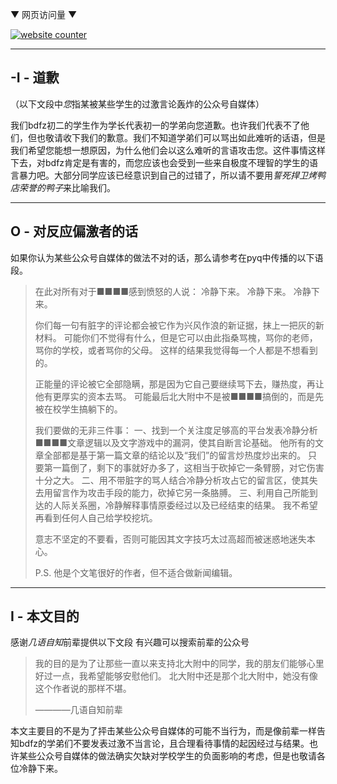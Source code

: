 ▼ 网页访问量 ▼

<!-- hitwebcounter Code START -->
<a href="http://www.hitwebcounter.com" target="blank">
<img src="http://hitwebcounter.com/counter/counter.php?page=7147697&style=0036&nbdigits=7&type=page&initCount=0" title="website counter" Alt="website counter"   border="0" >
</a>                                        <br/>
                                        <!-- hitwebcounter.com --><a href="http://www.hitwebcounter.com" title="" 
                                        target="_blank" style="font-family: ; 
                                        font-size: px; color: #; text-decoration:  ;">
                                        </a>   

-----------------------------

## -I - 道歉

（以下文段中*您*指某被某些学生的过激言论轰炸的公众号自媒体）

我们bdfz初二的学生作为学长代表初一的学弟向您道歉。也许我们代表不了他们，但也敬请收下我们的歉意。我们不知道学弟们可以骂出如此难听的话语，但是我们希望您能想一想原因，为什么他们会以这么难听的言语攻击您。这件事情这样下去，对bdfz肯定是有害的，而您应该也会受到一些来自极度不理智的学生的语言暴力吧。大部分同学应该已经意识到自己的过错了，所以请不要用*誓死捍卫烤鸭店荣誉的鸭子*来比喻我们。

-----------------------------

## O - 对反应偏激者的话

如果你认为某些公众号自媒体的做法不对的话，那么请参考在pyq中传播的以下语段。
> 在此对所有对于■■■■感到愤怒的人说：
> 冷静下来。
> 冷静下来。
> 冷静下来。
> 
> 你们每一句有脏字的评论都会被它作为兴风作浪的新证据，抹上一把灰的新材料。
> 可能你们不觉得有什么，但是它可以由此指桑骂槐，骂你的老师，骂你的学校，或者骂你的父母。
> 这样的结果我觉得每一个人都是不想看到的。
> 
> 正能量的评论被它全部隐瞒，那是因为它自己要继续骂下去，赚热度，再让他有更厚实的资本去骂。
> 可能最后北大附中不是被■■■■搞倒的，而是先被在校学生搞躺下的。
> 
> 我们要做的无非三件事：
>   一、找到一个关注度足够高的平台发表冷静分析■■■■文章逻辑以及文字游戏中的漏洞，使其自断言论基础。
>       他所有的文章全部都是基于第一篇文章的结论以及“我们”的留言炒热度炒出来的。
>       只要第一篇倒了，剩下的事就好办多了，这相当于砍掉它一条臂膀，对它伤害十分之大。
>   二、用不带脏字的骂人结合冷静分析攻占它的留言区，使其失去用留言作为攻击手段的能力，砍掉它另一条胳膊。
>   三、利用自己所能到达的人际关系圈，冷静解释事情原委经过以及已经结束的结果。
>       我不希望再看到任何人自己给学校挖坑。
>      
> 意志不坚定的不要看，否则可能因其文字技巧太过高超而被迷惑地迷失本心。
> 
> P.S. 他是个文笔很好的作者，但不适合做新闻编辑。


------------------------

## I - 本文目的

感谢*几语自知*前辈提供以下文段 有兴趣可以搜索前辈的公众号

> 我的目的是为了让那些一直以来支持北大附中的同学，我的朋友们能够心里好过一点，我希望能够安慰他们。
> 北大附中还是那个北大附中，她没有像这个作者说的那样不堪。
> 
> ————几语自知前辈

本文主要目的不是为了抨击某些公众号自媒体的可能不当行为，而是像前辈一样告知bdfz的学弟们不要发表过激不当言论，且合理看待事情的起因经过与结果。也许某些公众号自媒体的做法确实欠缺对学校学生的负面影响的考虑，但是也敬请各位冷静下来。
